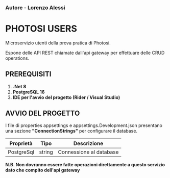### Autore - Lorenzo Alessi

# PHOTOSI USERS

Microservizio utenti della prova pratica di Photosi.

Espone delle API REST chiamate dall'api gateway per effettuare delle CRUD operations.

## PREREQUISITI

1. **.Net 8**
2. **PostgreSQL 16**
3. **IDE per l'avvio del progetto (Rider / Visual Studio)**

## AVVIO DEL PROGETTO

I file di properties appsettings e appsettings.Development.json presentano una sezione
**"ConnectionStrings"** per configurare il database.

| Proprietà  | Tipo   | Descrizione             |
|------------|--------|-------------------------|
| PostgreSql | string | Connessione al database |

**N.B. Non dovranno essere fatte operazioni direttamente a questo servizio dato che
compito dell'api gateway**